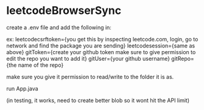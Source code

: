 # leetcodeBrowserSync
create a .env file and add the following in:

ex: 
leetcodecsrftoken={you get this by inspecting leetcode.com, login, go to network and find the package you are sending}
leetcodesession={same as above}
gitToken={create your github token make sure to give permission to edit the repo you want to add it}
gitUser={your github username}
gitRepo={the name of the repo}


make sure you give it permission to read/write to the folder it is as. 

run App.java


(in testing, it works, need to create better blob so it wont hit the API limit)
